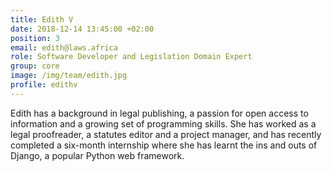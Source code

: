 ```yaml
---
title: Edith V
date: 2018-12-14 13:45:00 +02:00
position: 3
email: edith@laws.africa
role: Software Developer and Legislation Domain Expert
group: core
image: /img/team/edith.jpg
profile: edithv
---
```


Edith has a background in legal publishing, a passion for open access to information and a growing set of programming skills. She has worked as a legal proofreader, a statutes editor and a project manager, and has recently completed a six-month internship where she has learnt the ins and outs of Django, a popular Python web framework.
